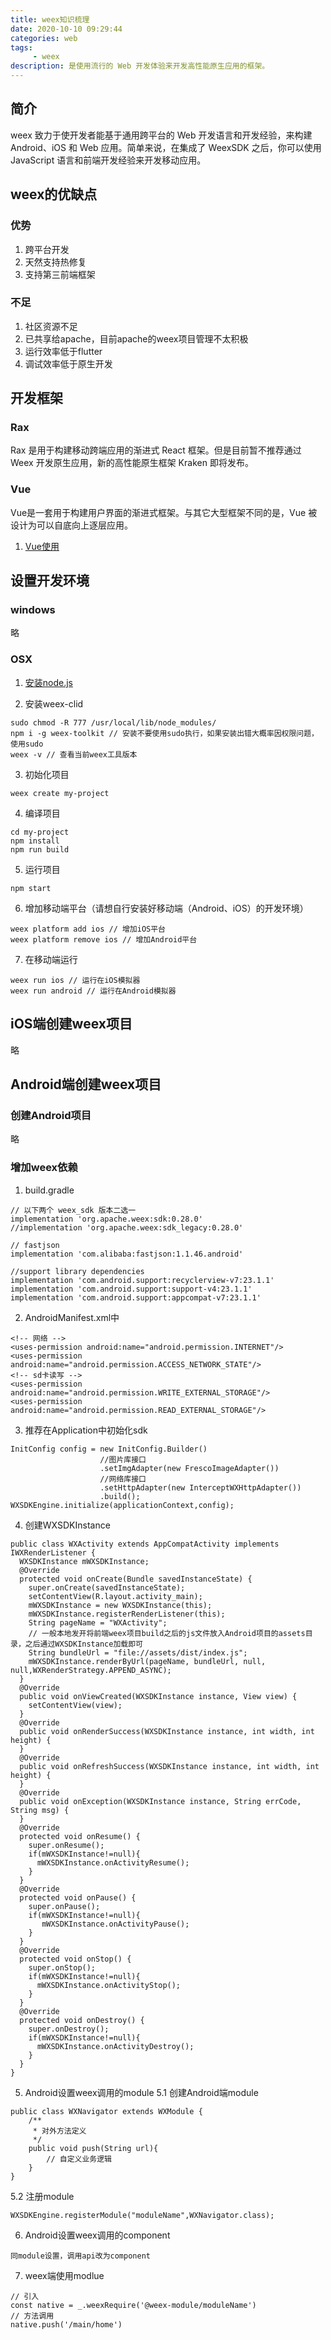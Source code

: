 ```yaml
---
title: weex知识梳理
date: 2020-10-10 09:29:44
categories: web
tags:
     - weex
description: 是使用流行的 Web 开发体验来开发高性能原生应用的框架。
---
```


## 简介

weex 致力于使开发者能基于通用跨平台的 Web 开发语言和开发经验，来构建 Android、iOS 和 Web 应用。简单来说，在集成了 WeexSDK 之后，你可以使用 JavaScript 语言和前端开发经验来开发移动应用。

## weex的优缺点

### 优势
1. 跨平台开发
2. 天然支持热修复
3. 支持第三前端框架

### 不足
1. 社区资源不足
2. 已共享给apache，目前apache的weex项目管理不太积极
3. 运行效率低于flutter
4. 调试效率低于原生开发

## 开发框架
### Rax
Rax 是用于构建移动跨端应用的渐进式 React 框架。但是目前暂不推荐通过 Weex 开发原生应用，新的高性能原生框架 Kraken 即将发布。

### Vue
Vue是一套用于构建用户界面的渐进式框架。与其它大型框架不同的是，Vue 被设计为可以自底向上逐层应用。
1. [Vue使用](/web/vue使用梳理)

## 设置开发环境
### windows
略

### OSX
1. [安装node.js](https://nodejs.org/en/download/)

2. 安装weex-clid
```
sudo chmod -R 777 /usr/local/lib/node_modules/
npm i -g weex-toolkit // 安装不要使用sudo执行，如果安装出错大概率因权限问题，使用sudo
weex -v // 查看当前weex工具版本
```

3. 初始化项目
```
weex create my-project
```

4. 编译项目
```
cd my-project
npm install
npm run build
```

5. 运行项目
```
npm start
```

6. 增加移动端平台（请想自行安装好移动端（Android、iOS）的开发环境）
```
weex platform add ios // 增加iOS平台
weex platform remove ios // 增加Android平台
```

7. 在移动端运行
```
weex run ios // 运行在iOS模拟器
weex run android // 运行在Android模拟器
```

## iOS端创建weex项目
略

## Android端创建weex项目
### 创建Android项目
略

### 增加weex依赖
1. build.gradle
```
// 以下两个 weex_sdk 版本二选一
implementation 'org.apache.weex:sdk:0.28.0'
//implementation 'org.apache.weex:sdk_legacy:0.28.0'

// fastjson
implementation 'com.alibaba:fastjson:1.1.46.android'

//support library dependencies
implementation 'com.android.support:recyclerview-v7:23.1.1'
implementation 'com.android.support:support-v4:23.1.1'
implementation 'com.android.support:appcompat-v7:23.1.1'
```

2. AndroidManifest.xml中
```
<!-- 网络 -->
<uses-permission android:name="android.permission.INTERNET"/>
<uses-permission android:name="android.permission.ACCESS_NETWORK_STATE"/>
<!-- sd卡读写 -->
<uses-permission android:name="android.permission.WRITE_EXTERNAL_STORAGE"/>
<uses-permission android:name="android.permission.READ_EXTERNAL_STORAGE"/>
```

3. 推荐在Application中初始化sdk
```
InitConfig config = new InitConfig.Builder()
					//图片库接口
    				.setImgAdapter(new FrescoImageAdapter())
    				//网络库接口
    				.setHttpAdapter(new InterceptWXHttpAdapter())
    				.build();
WXSDKEngine.initialize(applicationContext,config);
```

4. 创建WXSDKInstance
```
public class WXActivity extends AppCompatActivity implements IWXRenderListener {
  WXSDKInstance mWXSDKInstance;
  @Override
  protected void onCreate(Bundle savedInstanceState) {
    super.onCreate(savedInstanceState);
    setContentView(R.layout.activity_main);
    mWXSDKInstance = new WXSDKInstance(this);
    mWXSDKInstance.registerRenderListener(this);
    String pageName = "WXActivity";
    // 一般本地发开将前端weex项目build之后的js文件放入Android项目的assets目录，之后通过WXSDKInstance加载即可
    String bundleUrl = "file://assets/dist/index.js";
    mWXSDKInstance.renderByUrl(pageName, bundleUrl, null, null,WXRenderStrategy.APPEND_ASYNC);
  }
  @Override
  public void onViewCreated(WXSDKInstance instance, View view) {
    setContentView(view);
  }
  @Override
  public void onRenderSuccess(WXSDKInstance instance, int width, int height) {
  }
  @Override
  public void onRefreshSuccess(WXSDKInstance instance, int width, int height) {
  }
  @Override
  public void onException(WXSDKInstance instance, String errCode, String msg) {
  }
  @Override
  protected void onResume() {
    super.onResume();
    if(mWXSDKInstance!=null){
      mWXSDKInstance.onActivityResume();
    }
  }
  @Override
  protected void onPause() {
    super.onPause();
    if(mWXSDKInstance!=null){
       mWXSDKInstance.onActivityPause();
    }
  }
  @Override
  protected void onStop() {
    super.onStop();
    if(mWXSDKInstance!=null){
      mWXSDKInstance.onActivityStop();
    }
  }
  @Override
  protected void onDestroy() {
    super.onDestroy();
    if(mWXSDKInstance!=null){
      mWXSDKInstance.onActivityDestroy();
    }
  }
}
```

5. Android设置weex调用的module
   5.1 创建Android端module
```
public class WXNavigator extends WXModule {
    /**
     * 对外方法定义
     */
    public void push(String url){
        // 自定义业务逻辑
    }
}
```

   5.2 注册module
```
WXSDKEngine.registerModule("moduleName",WXNavigator.class);
```

6. Android设置weex调用的component
```
同module设置，调用api改为component
```

7. weex端使用modlue
```
// 引入
const native = _.weexRequire('@weex-module/moduleName')
// 方法调用
native.push('/main/home')
```


